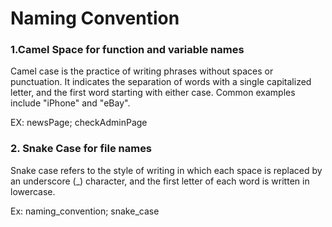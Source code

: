 # Naming Convention

### 1.Camel Space for function and variable names

Camel case is the practice of writing phrases without spaces or punctuation. It indicates the separation of words with a single capitalized letter, and the first word starting with either case. Common examples include "iPhone" and "eBay".

EX: newsPage; checkAdminPage

### 2. Snake Case for file names

Snake case refers to the style of writing in which each space is replaced by an underscore (_) character, and the first letter of each word is written in lowercase.

Ex: naming_convention; snake_case


